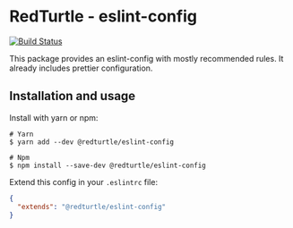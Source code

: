 RedTurtle - eslint-config
=========================

[![Build Status](https://travis-ci.org/RedTurtle/eslint-config.svg?branch=master)](https://travis-ci.org/RedTurtle/eslint-config)

This package provides an eslint-config with mostly recommended rules. It already includes prettier configuration.

Installation and usage
----------------------

Install with yarn or npm:
```shell
# Yarn
$ yarn add --dev @redturtle/eslint-config

# Npm
$ npm install --save-dev @redturtle/eslint-config
```

Extend this config in your `.eslintrc` file:
```json
{
  "extends": "@redturtle/eslint-config"
}
```

